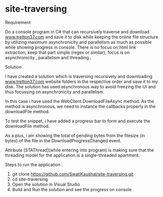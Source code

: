 # site-traversing

Requirement

Do a console program in C# that can recursively traverse and download www.tretton37.com and save it to disk while keeping the online file structure by utilizing 
maximum asynchronicity and parallelism as much as possible while showing progress in console. There is no focus on html link extraction, keep that part 
simple (regex or similar), focus is on asynchronicity , parallelism and threading .

Solution

I have created a solution which is traversing recursively and downloading www.tretton37.com website folders in the respective
order and save it to my disk. The solution has used asynchronous way to avoid freezing the UI and thus focussing on
asynchronicity and parallelism.

In this case i have used the WebClient.DownloadFileAsync method.
As the method is asynchronous, we need to instance the callbacks properly in the downloadFile method.

To test the snippet, i have added a progress bar to form and execute the downloadFile method.

As a plus, i am showing the total of pending bytes from the filesize (in bytes) of the file in the DownloadProgressChanged 
event. 

Attribute [STAThread](while entering into program) is making sure that the threading model for the application is 
a single-threaded apartment.


Steps to run the application :
   1.  git clone https://github.com/SwatiKaushal/site-traversing.git
   2.  cd site-traversing
   3.  Open the solution in Visual Studio 
   4.  Build and Run the solution and see the progress on console

 
